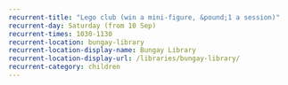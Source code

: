 ```yaml
---
recurrent-title: "Lego club (win a mini-figure, &pound;1 a session)"
recurrent-day: Saturday (from 10 Sep)
recurrent-times: 1030-1130
recurrent-location: bungay-library
recurrent-location-display-name: Bungay Library
recurrent-location-display-url: /libraries/bungay-library/
recurrent-category: children
---
```

